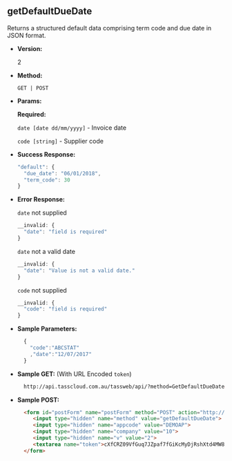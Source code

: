 **getDefaultDueDate**
----
  Returns a structured default data comprising term code and due date in JSON format.

* **Version:**

  2

* **Method:**

  `GET | POST`
  
*  **Params:**

   **Required:**
 
   `date [date dd/mm/yyyy]` - Invoice date
   
   `code [string]` - Supplier code

* **Success Response:**

    ```javascript
    "default": {
      "due_date": "06/01/2018",
      "term_code": 30
    }
    ```
 
* **Error Response:**

    `date` not supplied
    ```javascript
    __invalid: {
      "date": "field is required"
    }
    ```
    
    `date` not a valid date
    ```javascript
    __invalid: {
      "date": "Value is not a valid date."
    }
    ```
    
    `code` not supplied
    ```javascript
    __invalid: {
      "code": "field is required"
    }
    ```
    
* **Sample Parameters:**

  ```javascript
    { 
      "code":"ABCSTAT"
      ,"date":"12/07/2017"
    }
  ```

* **Sample GET:** (With URL Encoded `token`)

  ```HTML
    http://api.tasscloud.com.au/tassweb/api/?method=GetDefaultDueDate&appcode=DEMOAP&company=10&v=2&token=cXfCRZ09VfGuq7JZpaf7fGiKcMyDjRshXtd4MW8eChXMd93etG4yF7yFGt68WFzh
  ```
  
* **Sample POST:**

  ```HTML
    <form id="postForm" name="postForm" method="POST" action="http://api.tasscloud.com.au/api/">
       <input type="hidden" name="method" value="getDefaultDueDate">
       <input type="hidden" name="appcode" value="DEMOAP">
       <input type="hidden" name="company" value="10">
       <input type="hidden" name="v" value="2">
       <textarea name="token">cXfCRZ09VfGuq7JZpaf7fGiKcMyDjRshXtd4MW8eChXMd93etG4yF7yFGt68WFzh</textarea>
    </form>
  ```
